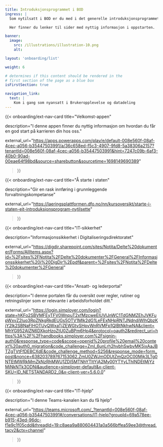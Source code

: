 ```yaml
---
title: Introduksjonsprogrammet i BOD
ingress: |
  Som nytilsatt i BOD er du med i det generelle introduksjonsprogrammet (ofte kalt onboarding), som HR-avdelingen i Digdir kjører. Du får også mer spisset fagopplæring, som er tilpasset den rollen og de oppgavene du skal løse for BOD.

  Her finner du lenker til sider med nyttig informasjon i oppstarten.

banner:
  image:
    src: /illustrations/illustration-10.png
    alt:

layout: 'onboarding/list'

weight: 6

# determines if this content should be rendered in the
# first section of the page as a blue box
isFirstSection: true

navigation_link:
  text: |
    Kom i gang som nyansatt i Brukeropplevelse og datadeling
---
```


{{< onboarding/ext-nav-card
  title="Velkomst-appen"

  description="I denne appen finner du nyttig informasjon om hvordan du får en god start på karrieren din hos oss."

  external_url="https://apps.powerapps.com/play/e/default-008e560f-08af-4cec-a056-b35447503991/a/36c658ed-f5c3-4907-9fd8-5a38306a2157?tenantId=008e560f-08af-4cec-a056-b35447503991&hint=7247c09b-6af3-40b0-90ad-00eae64f98bd&source=sharebutton&sourcetime=1698149690389"
>}}


{{< onboarding/ext-nav-card
  title="Å starte i staten"

  description="Gir en rask innføring i grunnleggende forvaltningskompetanse"

  external_url="https://laeringsplattformen.dfo.no/nn/kursoversikt/starte-i-staten-eit-introduksjonsprogram-nytilsette"
>}}


{{< onboarding/ext-nav-card
  title="IT-sikkerhet"

  description="Informasjonssikkerhet i Digitaliseringsdirektoratet"

  external_url="https://digdir.sharepoint.com/sites/Notita/Delte%20dokumenter/Forms/AllItems.aspx?id=%2Fsites%2FNotita%2FDelte%20dokumenter%2FGeneral%2FInformasjonssikkerhet%20i%20DigDir%2Epdf&parent=%2Fsites%2FNotita%2FDelte%20dokumenter%2FGeneral"
>}}


{{< onboarding/ext-nav-card
  title="Ansatt- og lederportal"

  description="I denne portalen får du oversikt over regler, rutiner og retningslinjer som er relevante i arbeidsforholdet ditt."

  external_url="https://login.simployer.com/login?state=hKFo2SBVMFEyTFV0WnpuT2xfMzcweElUVlJnWC1TdGNMZEhJVKFupWxvZ2luo3RpZNkgRkdEUGs5OTV1Mlk2dG1LeFExNHpRNTJNdndiWlhQbzKjY2lk2SBNaFlHOTUyQWxaTjZEWGtvSHpvWnRVMFp1QlBtNkhwNA&client=MhYG952AlZN6DXkoHzoZtU0ZuBPm6Hp4&protocol=oauth2&redirect_uri=https%3A%2F%2Fhandbooks.simployer.com%2Fsignin-auth0&response_type=code&scope=openid%20profile%20email%20context%20auth0_migration&code_challenge=ZmI_6unLrh2hvbhSwbvMK5ixAaJBTZgTVtFfDEBCXdE&code_challenge_method=S256&response_mode=form_post&nonce=638203789767153062.ZmU0ZWJmODUtZmQzOC00Mjk3LTg0NTEtMWRkMmZkNzRhMWU1ZDI5MTNhYTItYjA2My00YTYyLThlNDEtMjYzMjNkNTk3ODNj&audience=simployer-default&x-client-SKU=ID_NETSTANDARD2_0&x-client-ver=5.6.0.0"
>}}


{{< onboarding/ext-nav-card
  title="IT-hjelp"

  description="I denne Teams-kanalen kan du få hjelp"

  external_url="https://teams.microsoft.com/_?tenantId=008e560f-08af-4cec-a056-b35447503991#/conversations/IT-hjelp?groupId=69a578ee-b915-43ed-96dc-f1e9c1f05cdd&threadId=19:c8aea9a880604431a0a566bffea59ee3@thread.tacv2&ctx=channel"
>}}

